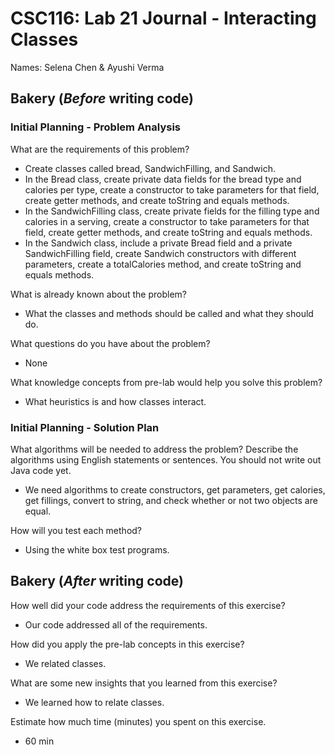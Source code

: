 # CSC116: Lab 21 Journal -  Interacting Classes

Names: Selena Chen & Ayushi Verma

## Bakery (***Before*** writing code)

### Initial Planning - Problem Analysis

What are the requirements of this problem?

- Create classes called bread, SandwichFilling, and Sandwich.
- In the Bread class, create private data fields for the bread type and calories per type, create a constructor to take parameters for that field, create getter methods, and create toString and equals methods.
- In the SandwichFilling class, create private fields for the filling type and calories in a serving, create a constructor to take parameters for that field, create getter methods, and create toString and equals methods.
- In the Sandwich class, include a private Bread field and a private SandwichFilling field, create Sandwich constructors with different parameters, create a totalCalories method, and create toString and equals methods.

What is already known about the problem?

- What the classes and methods should be called and what they should do.

What questions do you have about the problem?

- None

What knowledge concepts from pre-lab would help you solve this problem?

- What heuristics is and how classes interact.

### Initial Planning - Solution Plan

What algorithms will be needed to address the problem? Describe the algorithms using English statements or sentences. You should not write out Java code yet.

- We need algorithms to create constructors, get parameters, get calories, get fillings, convert to string, and check whether or not two objects are equal.

How will you test each method?

- Using the white box test programs.

## Bakery (***After*** writing code)

How well did your code address the requirements of this exercise? 

- Our code addressed all of the requirements.

How did you apply the pre-lab concepts in this exercise? 

- We related classes.

What are some new insights that you learned from this exercise? 

- We learned how to relate classes.

Estimate how much time (minutes) you spent on this exercise.

- 60 min
